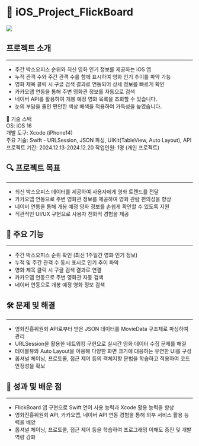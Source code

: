 # 📱 iOS_Project_FlickBoard

![](https://velog.velcdn.com/images/dh1126/post/44d6ab94-674e-43c7-983f-c0a45ad1ff98/image.png)

## 프로젝트 소개
---
- 주간 박스오피스 순위와 최신 영화 인기 정보를 제공하는 iOS 앱
- 누적 관객 수와 주간 관객 수를 함께 표시하여 영화 인기 추이를 파악 가능
- 영화 제목 클릭 시 구글 검색 결과로 연동되어 상세 정보를 빠르게 확인
- 카카오맵 연동을 통해 주변 영화관 정보를 자동으로 검색
- 네이버 API를 활용하여 개봉 예정 영화 목록을 조회할 수 있습니다.
- 눈의 부담을 줄인 편안한 색상 배색을 적용하여 가독성을 높였습니다.

🧰 기술 스택 <br>
OS: iOS 16 <br>
개발 도구: Xcode (iPhone14) <br>
주요 기술: Swift 
	- URLSession, JSON 파싱, UIKit(TableView, Auto Layout), API<br>
프로젝트 기간: 2024.12.13-2024.12.20
작업인원: 1명 (개인 프로젝트) <br>

## 🔍 프로젝트 목표
---
- 최신 박스오피스 데이터를 제공하여 사용자에게 영화 트렌드를 전달
- 카카오맵 연동으로 주변 영화관 정보를 제공하여 영화 관람 편의성을 향상
- 네이버 연동을 통해 개봉 예정 영화 정보를 손쉽게 확인할 수 있도록 지원
- 직관적인 UI/UX 구현으로 사용자 친화적 경험을 제공

## 📗 주요 기능
---
- 주간 박스오피스 순위 확인 (최신 1주일간 영화 인기 정보)
- 누적 및 주간 관객 수 동시 표시로 인기 추이 파악
- 영화 제목 클릭 시 구글 검색 결과로 연결
- 카카오맵 연동으로 주변 영화관 자동 검색
- 네이버 연동으로 개봉 예정 영화 정보 검색

## 🛠️ 문제 및 해결
---
- 영화진흥위원회 API로부터 받은 JSON 데이터를 MovieData 구조체로 파싱하여 관리
- URLSession을 활용한 네트워킹 구현으로 실시간 영화 데이터 수집 문제를 해결
- 테이블뷰와 Auto Layout을 이용해 다양한 화면 크기에 대응하는 유연한 UI를 구성
- 옵셔널 체이닝, 프로토콜, 접근 제어 등의 객체지향 문법을 학습하고 적용하여 코드 안정성을 확보

## 📌 성과 및 배운 점
---
- FlickBoard 앱 구현으로 Swift 언어 사용 능력과 Xcode 활용 능력을 향상
- 영화진흥위원회 API, 카카오맵, 네이버 API 연동 경험을 통해 외부 서비스 활용 능력을 배양
- 옵셔널 체이닝, 프로토콜, 접근 제어 등을 학습하여 프로그래밍 이해도 증진 및 개발 역량 강화
